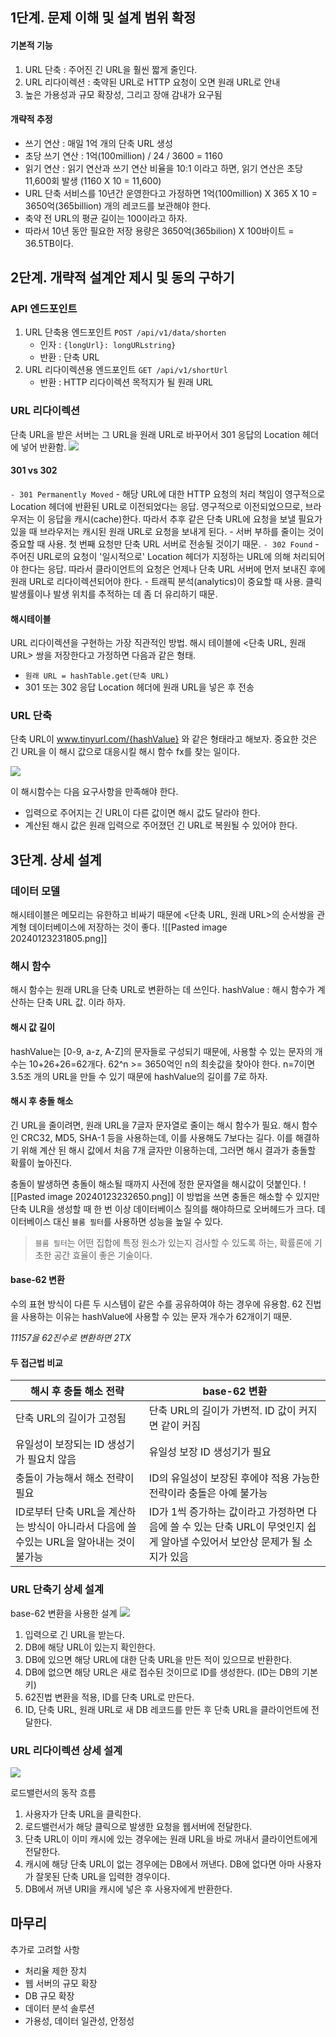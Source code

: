 ## 1단계. 문제 이해 및 설계 범위 확정

#### 기본적 기능

1. URL 단축 : 주어진 긴 URL을 훨씬 짧게 줄인다.
2. URL 리다이렉션 : 축약된 URL로 HTTP 요청이 오면 원래 URL로 안내
3. 높은 가용성과 규모 확장성, 그리고 장애 감내가 요구됨

#### 개략적 추정

- 쓰기 연산 : 매일 1억 개의 단축 URL 생성
- 초당 쓰기 연산 : 1억(100million) / 24 / 3600 = 1160
- 읽기 연산 : 읽기 연산과 쓰기 연산 비율을 10:1 이라고 하면, 읽기 연산은 초당 11,600회 발생 (1160 X 10 = 11,600)
- URL 단축 서비스를 10년간 운영한다고 가정하면 1억(100million) X 365 X 10 = 3650억(365billion) 개의 레코드를 보관해야 한다.
- 축약 전 URL의 평균 길이는 100이라고 하자.
- 따라서 10년 동안 필요한 저장 용량은 3650억(365bilion) X 100바이트 = 36.5TB이다.

## 2단계. 개략적 설계안 제시 및 동의 구하기

### API 엔드포인트

1. URL 단축용 엔드포인트
   `POST /api/v1/data/shorten`
   - 인자 : `{longUrl}: longURLstring}`
   - 반환 : 단축 URL
1. URL 리다이렉션용 엔드포인트
   `GET /api/v1/shortUrl`
   - 반환 : HTTP 리다이렉션 목적지가 될 원래 URL

### URL 리다이렉션

단축 URL을 받은 서버는 그 URL을 원래 URL로 바꾸어서 301 응답의 Location 헤더에 넣어 반환함.
![](./1.png)

#### **301 vs 302**

`- 301 Permanently Moved` - 해당 URL에 대한 HTTP 요청의 처리 책임이 영구적으로 Location 헤더에 반환된 URL로 이전되었다는 응답. 영구적으로 이전되었으므로, 브라우저는 이 응답을 캐시(cache)한다. 따라서 추후 같은 단축 URL에 요청을 보낼 필요가 있을 때 브라우저는 캐시된 원래 URL로 요청을 보내게 된다. - 서버 부하를 줄이는 것이 중요할 때 사용. 첫 번째 요청만 단축 URL 서버로 전송될 것이기 때문.
`- 302 Found` - 주어진 URL로의 요청이 '일시적으로' Location 헤더가 지정하는 URL에 의해 처리되어야 한다는 응답. 따라서 클라이언트의 요청은 언제나 단축 URL 서버에 먼저 보내진 후에 원래 URL로 리다이렉션되어야 한다. - 트래픽 분석(analytics)이 중요할 때 사용. 클릭 발생률이나 발생 위치를 추적하는 데 좀 더 유리하기 때문.

#### 해시테이블

URL 리다이렉션을 구현하는 가장 직관적인 방법.
해시 테이블에 <단축 URL, 원래 URL> 쌍을 저장한다고 가정하면 다음과 같은 형태.

- `원래 URL = hashTable.get(단축 URL)`
- 301 또는 302 응답 Location 헤더에 원래 URL을 넣은 후 전송

### URL 단축

단축 URL이 www.tinyurl.com/{hashValue} 와 같은 형태라고 해보자. 중요한 것은 긴 URL을 이 해시 값으로 대응시킬 해시 함수 fx를 찾는 일이다.

![](./2.png)

이 해시함수는 다음 요구사항을 만족해야 한다.

- 입력으로 주어지는 긴 URL이 다른 값이면 해시 값도 달라야 한다.
- 계산된 해시 값은 원래 입력으로 주어졌던 긴 URL로 복원될 수 있어야 한다.

## 3단계. 상세 설계

### 데이터 모델

해시테이블은 메모리는 유한하고 비싸기 때문에 <단축 URL, 원래 URL>의 순서쌍을 관계형 데이터베이스에 저장하는 것이 좋다.
![[Pasted image 20240123231805.png]]

### 해시 함수

해시 함수는 원래 URL을 단축 URL로 변환하는 데 쓰인다.
hashValue : 해시 함수가 계산하는 단축 URL 값. 이라 하자.

#### 해시 값 길이

hashValue는 [0-9, a-z, A-Z]의 문자들로 구성되기 때문에, 사용할 수 있는 문자의 개수는 10+26+26=62개다. 62^n >= 3650억인 n의 최솟값을 찾아야 한다.
n=7이면 3.5조 개의 URL을 만들 수 있기 때문에 hashValue의 길이를 7로 하자.

#### 해시 후 충돌 해소

긴 URL을 줄이려면, 원래 URL을 7글자 문자열로 줄이는 해시 함수가 필요.
해시 함수인 CRC32, MD5, SHA-1 등을 사용하는데, 이를 사용해도 7보다는 길다.
이를 해결하기 위해 계산 된 해시 값에서 처음 7개 글자만 이용하는데, 그러면 해시 결과가 충돌할 확률이 높아진다.

충돌이 발생하면 충돌이 해소될 때까지 사전에 정한 문자열을 해시값이 덧붙인다.
![[Pasted image 20240123232650.png]]
이 방법을 쓰면 충돌은 해소할 수 있지만 단축 ULR을 생성할 때 한 번 이상 데이터베이스 질의를 해야하므로 오버헤드가 크다. 데이터베이스 대신 `블룸 필터`를 사용하면 성능을 높일 수 있다.

> `블룸 필터`는 어떤 집합에 특정 원소가 있는지 검사할 수 있도록 하는, 확률론에 기초한 공간 효율이 좋은 기술이다.

#### base-62 변환

수의 표현 방식이 다른 두 시스템이 같은 수를 공유하여야 하는 경우에 유용함.
62 진법을 사용하는 이유는 hashValue에 사용할 수 있는 문자 개수가 62개이기 때문.

_11157을 62진수로 변환하면 2TX_

#### 두 접근법 비교

| 해시 후 충돌 해소 전략                                                                   | base-62 변환                                                                                                                |
| ---------------------------------------------------------------------------------------- | --------------------------------------------------------------------------------------------------------------------------- |
| 단축 URL의 길이가 고정됨                                                                 | 단축 URL의 길이가 가변적. ID 값이 커지면 같이 커짐                                                                          |
| 유일성이 보장되는 ID 생성기가 필요치 않음                                                | 유일성 보장 ID 생성기가 필요                                                                                                |
| 충돌이 가능해서 해소 전략이 필요                                                         | ID의 유일성이 보장된 후에야 적용 가능한 전략이라 충돌은 아예 불가능                                                         |
| ID로부터 단축 URL을 계산하는 방식이 아니라서 다음에 쓸 수있는 URL을 알아내는 것이 불가능 | ID가 1씩 증가하는 값이라고 가정하면 다음에 쓸 수 있는 단축 URL이 무엇인지 쉽게 알아낼 수있어서 보안상 문제가 될 소지가 있음 |

### URL 단축기 상세 설계

base-62 변환을 사용한 설계
![](./3.png)

1. 입력으로 긴 URL을 받는다.
2. DB에 해당 URL이 있는지 확인한다.
3. DB에 있으면 해당 URL에 대한 단축 URL을 만든 적이 있으므로 반환한다.
4. DB에 없으면 해당 URL은 새로 접수된 것이므로 ID를 생성한다. (ID는 DB의 기본키)
5. 62진법 변환을 적용, ID를 단축 URL로 만든다.
6. ID, 단축 URL, 원래 URL로 새 DB 레코드를 만든 후 단축 URL을 클라이언트에 전달한다.

### URL 리다이렉션 상세 설계

![](./4.png)

로드밸런서의 동작 흐름

1. 사용자가 단축 URL을 클릭한다.
2. 로드밸런서가 해당 클릭으로 발생한 요청을 웹서버에 전달한다.
3. 단축 URL이 이미 캐시에 있는 경우에는 원래 URL을 바로 꺼내서 클라이언트에게 전달한다.
4. 캐시에 해당 단축 URL이 없는 경우에는 DB에서 꺼낸다. DB에 없다면 아마 사용자가 잘못된 단축 URL을 입력한 경우이다.
5. DB에서 꺼낸 URl을 캐시에 넣은 후 사용자에게 반환한다.

## 마무리

추가로 고려할 사항

- 처리율 제한 장치
- 웹 서버의 규모 확장
- DB 규모 확장
- 데이터 분석 솔루션
- 가용성, 데이터 일관성, 안정성
